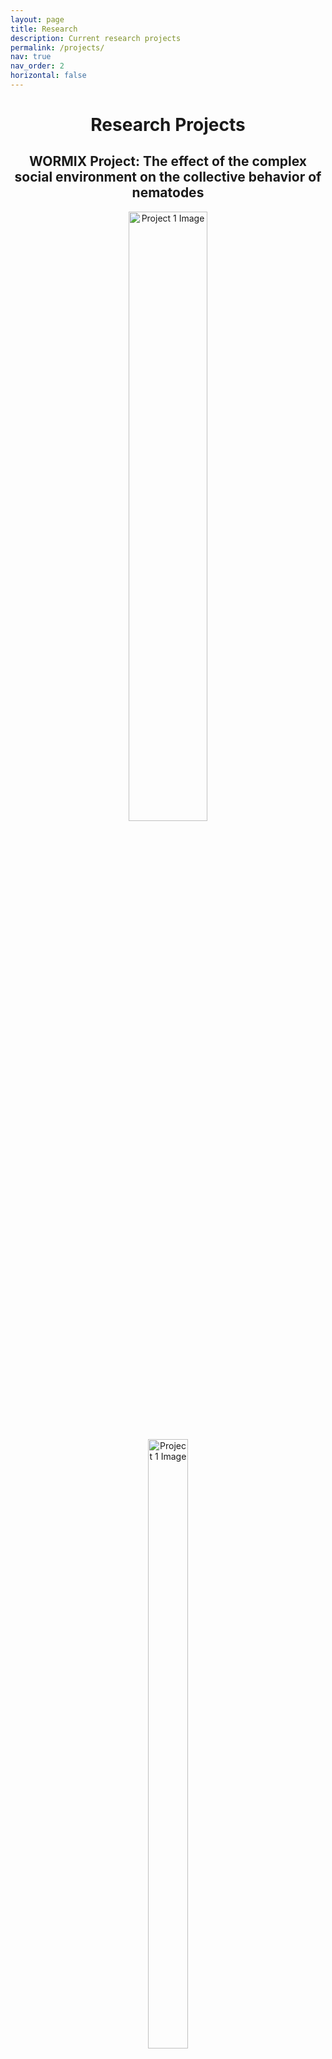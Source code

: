 ```yaml
---
layout: page
title: Research
description: Current research projects
permalink: /projects/
nav: true
nav_order: 2
horizontal: false
---
```


<div style="text-align: center;">

# Research Projects

## WORMIX Project: The effect of the complex social environment on the collective behavior of nematodes

<img src="assets/img/wormix1.jpg" alt="Project 1 Image" style="width: 50%;">

<figure style="display: inline-block;">
    <img src="assets/img/wormix1.jpg" alt="Project 1 Image" style="width: 50%;">
    <figcaption>Figure 1: Description of Project 1 Image</figcaption>
</figure>

**Description:** Aggregation is the most extensively studied collective behavior in C. elegans, where the genetic, neuronal and behavioral mechanisms underlying solitary versus gregarious phenotypes have been well-established in two laboratory strains, the reference strain N2 and the npr-1 mutant version of it. Given the prevalence of long-range dispersal in nematode ecology, multiple strains and species of nematodes including C. elegans have been known to co-occur in the wild, thus raising the question of how they may interact together in the context of aggregation.
Building upon our previous work, we are examining the effect of complex social context on aggregation behavior by mixing together two nematode strains of known characteristics and measuring the outcome at the individual and collective level. We combined the solitary lab strain with the aggregating lab strain of C. elegans; and the aggregating lab strain with another aggregating strain of wild origin. We developed a methodological framework to image, quantify and model behavioral interactions in these explicitly heterogeneous social contexts, and found no evidence of direct behavioral modulation by conspecific or heterospecific individuals. We are currently applying the methods we developed for C. elegans to the species P. pacificus. We will combine aggregating wild strains of different relatedness from P. pacificus, where we expect to detect selective interactions due to the existence of a kin-recognition system in this cannibalistic species. 

<figure style="display: inline-block;">
    <img src="assets/img/wormix2.jpg" alt="Project 1 Image" style="width: 50%;">
    <figcaption>Figure 2: Description of Project 2 Image</figcaption>
</figure>
<br>

## Collective Gradient Sensing in Nematodes

**Description:** Collective gradient sensing is a widespread phenomenon in many biological systems where individuals collectively detect and respond to environmental gradients with increased accuracy. However, whether collective sensing exists for C. elegans is rarely looked at and not yet established. Our aim is to investigate if and how collective sensing emerges at the group level in C. elegans through individual behavioral responses to local chemical gradients (odor sources and pheromones) and via social interactions. 

</div>